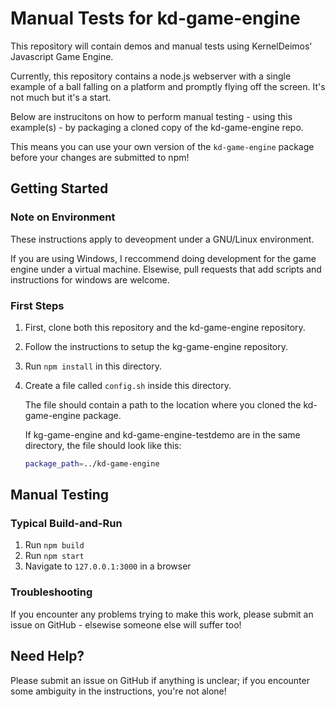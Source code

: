 Manual Tests for kd-game-engine
===============================

This repository will contain demos and manual tests using KernelDeimos'
Javascript Game Engine.

Currently, this repository contains a node.js webserver with a single
example of a ball falling on a platform and promptly flying off the
screen. It's not much but it's a start.

Below are instrucitons on how to perform manual testing - using this
example(s) - by packaging a cloned copy of the kd-game-engine repo.

This means you can use your own version of the `kd-game-engine`
package before your changes are submitted to npm!

Getting Started
---------------

### Note on Environment
These instructions apply to deveopment under a GNU/Linux environment.

If you are using Windows, I reccommend doing development for the game
engine under a virtual machine. Elsewise, pull requests that add
scripts and instructions for windows are welcome.

### First Steps

1. First, clone both this repository and the kd-game-engine repository.
2. Follow the instructions to setup the kg-game-engine repository.
3. Run `npm install` in this directory.
4. Create a file called `config.sh` inside this directory.

   The file should contain a path to the location where you cloned the
   kd-game-engine package.

   If kg-game-engine and kd-game-engine-testdemo are in the same
   directory, the file should look like this:

   ```sh
   package_path=../kd-game-engine
   ```

Manual Testing
--------------

### Typical Build-and-Run

1. Run `npm build`
2. Run `npm start`
3. Navigate to `127.0.0.1:3000` in a browser

### Troubleshooting

If you encounter any problems trying to make this work, please submit
an issue on GitHub - elsewise someone else will suffer too!

Need Help?
----------

Please submit an issue on GitHub if anything is unclear; if you
encounter some ambiguity in the instructions, you're not alone!
